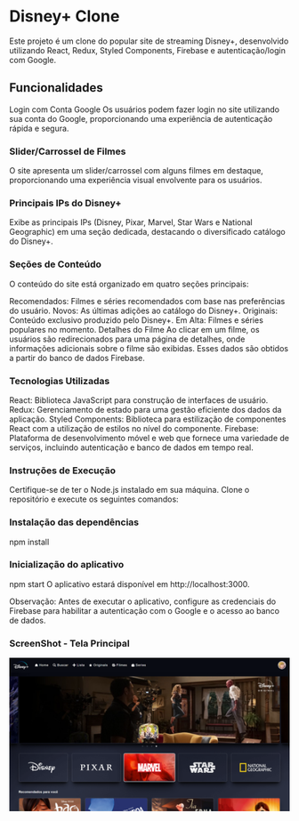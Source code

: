 # Disney+ Clone
Este projeto é um clone do popular site de streaming Disney+, desenvolvido utilizando React, Redux, Styled Components, Firebase e autenticação/login com Google.

## Funcionalidades
Login com Conta Google
Os usuários podem fazer login no site utilizando sua conta do Google, proporcionando uma experiência de autenticação rápida e segura.

### Slider/Carrossel de Filmes
O site apresenta um slider/carrossel com alguns filmes em destaque, proporcionando uma experiência visual envolvente para os usuários.

### Principais IPs do Disney+
Exibe as principais IPs (Disney, Pixar, Marvel, Star Wars e National Geographic) em uma seção dedicada, destacando o diversificado catálogo do Disney+.

### Seções de Conteúdo
O conteúdo do site está organizado em quatro seções principais:

Recomendados: Filmes e séries recomendados com base nas preferências do usuário.
Novos: As últimas adições ao catálogo do Disney+.
Originais: Conteúdo exclusivo produzido pelo Disney+.
Em Alta: Filmes e séries populares no momento.
Detalhes do Filme
Ao clicar em um filme, os usuários são redirecionados para uma página de detalhes, onde informações adicionais sobre o filme são exibidas. Esses dados são obtidos a partir do banco de dados Firebase.

### Tecnologias Utilizadas
React: Biblioteca JavaScript para construção de interfaces de usuário.
Redux: Gerenciamento de estado para uma gestão eficiente dos dados da aplicação.
Styled Components: Biblioteca para estilização de componentes React com a utilização de estilos no nível do componente.
Firebase: Plataforma de desenvolvimento móvel e web que fornece uma variedade de serviços, incluindo autenticação e banco de dados em tempo real.

### Instruções de Execução
Certifique-se de ter o Node.js instalado em sua máquina. Clone o repositório e execute os seguintes comandos:

### Instalação das dependências
npm install

### Inicialização do aplicativo
npm start
O aplicativo estará disponível em http://localhost:3000.

Observação: Antes de executar o aplicativo, configure as credenciais do Firebase para habilitar a autenticação com o Google e o acesso ao banco de dados.

### ScreenShot - Tela Principal
<img alt="Tela Inicial da Game Shop" src="public/images/ScreenShot.png">
